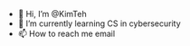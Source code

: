 - 👋 Hi, I’m @KimTeh
- 🌱 I’m currently learning CS in cybersecurity
- 📫 How to reach me email

<!---
KimTeh/KimTeh is a ✨ special ✨ repository because its `README.md` (this file) appears on your GitHub profile.
You can click the Preview link to take a look at your changes.
--->
